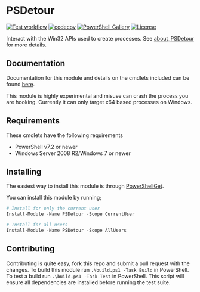 # PSDetour

[![Test workflow](https://github.com/jborean93/PSDetour/workflows/Test%20PSDetour/badge.svg)](https://github.com/jborean93/PSDetour/actions/workflows/ci.yml)
[![codecov](https://codecov.io/gh/jborean93/PSDetour/branch/main/graph/badge.svg?token=b51IOhpLfQ)](https://codecov.io/gh/jborean93/PSDetour)
[![PowerShell Gallery](https://img.shields.io/powershellgallery/dt/PSDetour.svg)](https://www.powershellgallery.com/packages/PSDetour)
[![License](https://img.shields.io/badge/license-MIT-blue.svg)](https://github.com/jborean93/PSDetour/blob/main/LICENSE)

Interact with the Win32 APIs used to create processes.
See [about_PSDetour](docs/en-US/about_PSDetour.md) for more details.

## Documentation

Documentation for this module and details on the cmdlets included can be found [here](docs/en-US/PSDetour.md).

This module is highly experimental and misuse can crash the process you are hooking.
Currently it can only target x64 based processes on Windows.

## Requirements

These cmdlets have the following requirements

* PowerShell v7.2 or newer
* Windows Server 2008 R2/Windows 7 or newer

## Installing

The easiest way to install this module is through
[PowerShellGet](https://docs.microsoft.com/en-us/powershell/gallery/overview).

You can install this module by running;

```powershell
# Install for only the current user
Install-Module -Name PSDetour -Scope CurrentUser

# Install for all users
Install-Module -Name PSDetour -Scope AllUsers
```

## Contributing

Contributing is quite easy, fork this repo and submit a pull request with the changes.
To build this module run `.\build.ps1 -Task Build` in PowerShell.
To test a build run `.\build.ps1 -Task Test` in PowerShell.
This script will ensure all dependencies are installed before running the test suite.

